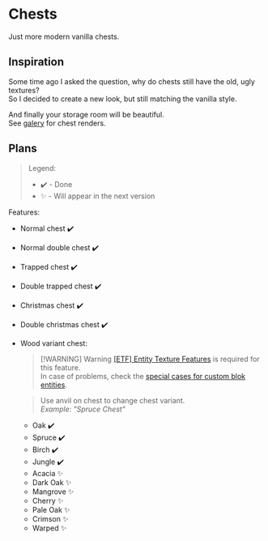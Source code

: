 # Chests

Just more modern vanilla chests.

## Inspiration

Some time ago I asked the question, why do chests still have the old, ugly textures? \
So I decided to create a new look, but still matching the vanilla style.

And finally your storage room will be beautiful. \
See [galery](https://github.com/Konsyliarz42/chests/tree/master/galery) for chest renders.

## Plans

> Legend:
>
> - ✔️ - Done
> - ✨ - Will appear in the next version

Features:

- Normal chest ✔️
- Normal double chest ✔️
- Trapped chest ✔️
- Double trapped chest ✔️
- Christmas chest ✔️
- Double christmas chest ✔️
- Wood variant chest:

  > [!WARNING] Warning
  > [[ETF] Entity Texture Features](https://modrinth.com/mod/entitytexturefeatures) is required for this feature. \
  > In case of problems, check the [special cases for custom blok entities](https://github.com/Traben-0/Entity_Texture_Features/wiki/random-entity-textures#special-cases).

  > Use anvil on chest to change chest variant. \
  > _Example: "Spruce Chest"_

  - Oak ✔️
  - Spruce ✔️
  - Birch ✔️
  - Jungle ✔️
  - Acacia ✨
  - Dark Oak ✨
  - Mangrove ✨
  - Cherry ✨
  - Pale Oak ✨
  - Crimson ✨
  - Warped ✨
